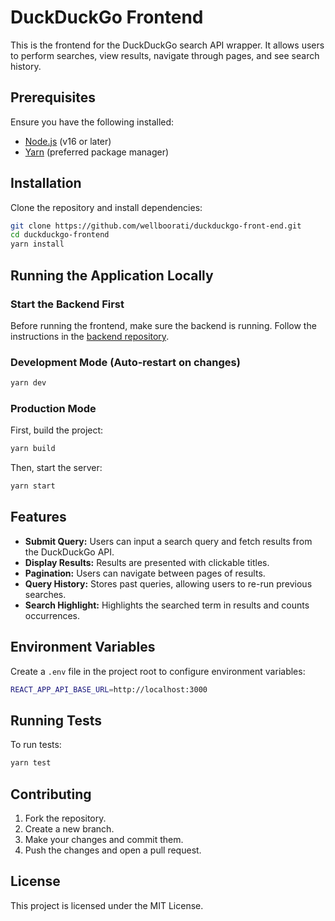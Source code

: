 # DuckDuckGo Frontend

This is the frontend for the DuckDuckGo search API wrapper. It allows users to perform searches, view results, navigate through pages, and see search history.

## Prerequisites

Ensure you have the following installed:
- [Node.js](https://nodejs.org/) (v16 or later)
- [Yarn](https://yarnpkg.com/) (preferred package manager)

## Installation

Clone the repository and install dependencies:

```sh
git clone https://github.com/wellboorati/duckduckgo-front-end.git
cd duckduckgo-frontend
yarn install
```

## Running the Application Locally

### Start the Backend First
Before running the frontend, make sure the backend is running. Follow the instructions in the [backend repository](https://github.com/wellboorati/duckduckgo-back-end).

### Development Mode (Auto-restart on changes)

```sh
yarn dev
```

### Production Mode

First, build the project:

```sh
yarn build
```

Then, start the server:

```sh
yarn start
```

## Features

- **Submit Query:** Users can input a search query and fetch results from the DuckDuckGo API.
- **Display Results:** Results are presented with clickable titles.
- **Pagination:** Users can navigate between pages of results.
- **Query History:** Stores past queries, allowing users to re-run previous searches.
- **Search Highlight:** Highlights the searched term in results and counts occurrences.

## Environment Variables

Create a `.env` file in the project root to configure environment variables:

```sh
REACT_APP_API_BASE_URL=http://localhost:3000
```

## Running Tests

To run tests:

```sh
yarn test
```

## Contributing

1. Fork the repository.
2. Create a new branch.
3. Make your changes and commit them.
4. Push the changes and open a pull request.

## License

This project is licensed under the MIT License.


